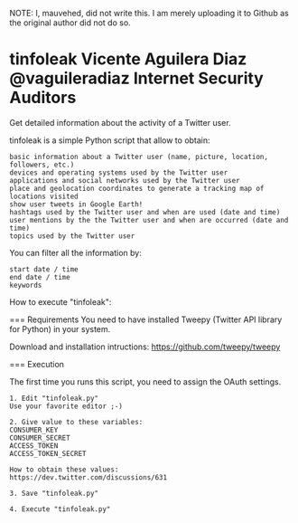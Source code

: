 NOTE: I, mauvehed, did not write this. I am merely uploading it to Github as the
original author did not do so.


tinfoleak
Vicente Aguilera Diaz
@vaguileradiaz
Internet Security Auditors
=========
Get detailed information about the activity of a Twitter user.

tinfoleak is a simple Python script that allow to obtain:

    basic information about a Twitter user (name, picture, location, followers, etc.)
    devices and operating systems used by the Twitter user
    applications and social networks used by the Twitter user
    place and geolocation coordinates to generate a tracking map of locations visited
    show user tweets in Google Earth!
    hashtags used by the Twitter user and when are used (date and time)
    user mentions by the the Twitter user and when are occurred (date and time)
    topics used by the Twitter user

You can filter all the information by:

    start date / time
    end date / time
    keywords



How to execute "tinfoleak":

=== Requirements
You need to have installed Tweepy (Twitter API library for Python) in your system.

Download and installation intructions:
https://github.com/tweepy/tweepy


=== Execution

The first time you runs this script, you need to assign the OAuth settings.

    1. Edit "tinfoleak.py"
    Use your favorite editor ;-)

    2. Give value to these variables:
    CONSUMER_KEY
    CONSUMER_SECRET
    ACCESS_TOKEN
    ACCESS_TOKEN_SECRET

    How to obtain these values:
    https://dev.twitter.com/discussions/631

    3. Save "tinfoleak.py"

    4. Execute "tinfoleak.py"




